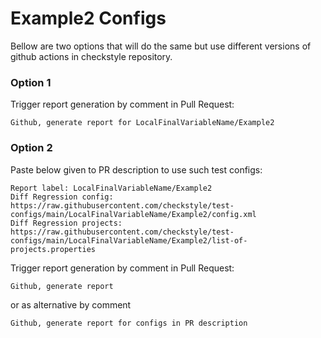 # Example2 Configs

Bellow are two options that will do the same but use different versions
of github actions in checkstyle repository.


### Option 1
Trigger report generation by comment in Pull Request:
```
Github, generate report for LocalFinalVariableName/Example2
```

### Option 2

Paste below given to PR description to use such test configs:
```
Report label: LocalFinalVariableName/Example2
Diff Regression config: https://raw.githubusercontent.com/checkstyle/test-configs/main/LocalFinalVariableName/Example2/config.xml
Diff Regression projects: https://raw.githubusercontent.com/checkstyle/test-configs/main/LocalFinalVariableName/Example2/list-of-projects.properties
```

Trigger report generation by comment in Pull Request:
```
Github, generate report
```
or as alternative by comment
```
Github, generate report for configs in PR description
```
